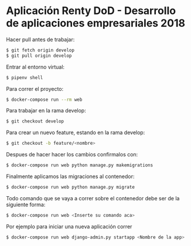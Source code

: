 # Aplicación Renty DoD - Desarrollo de aplicaciones empresariales 2018

Hacer pull antes de trabajar:

```bash
$ git fetch origin develop
$ git pull origin develop
```

Entrar al entorno virtual:

```bash
$ pipenv shell
```

Para correr el proyecto:

```bash
$ docker-compose run --rm web
```

Para trabajar en la rama develop:

```bash
$ git checkout develop
```

Para crear un nuevo feature, estando en la rama develop:

```bash
$ git checkout -b feature/<nombre>
```

Despues de hacer hacer los cambios confirmalos con:

```bash
$ docker-compose run web python manage.py makemigrations
```

Finalmente aplicamos las migraciones al contenedor:

```bash
$ docker-compose run web python manage.py migrate
```

Todo comando que se vaya a correr sobre el contenedor debe ser de la siguiente forma:

```bash
$ docker-compose run web <Inserte su comando aca>
```
Por ejemplo para iniciar una nueva aplicación correr

```bash
$ docker-compose run web django-admin.py startapp <Nombre de la app>
```
